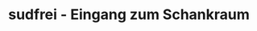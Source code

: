 ---
title: "sudfrei - Eingang zum Schankraum"
url: /freital/sudfrei-eingang-zum-schankraum/
shop: Allgemein
---